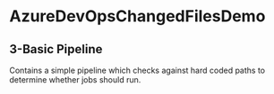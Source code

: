 # AzureDevOpsChangedFilesDemo

## 3-Basic Pipeline

Contains a simple pipeline which checks against hard coded paths to determine whether jobs should run.
